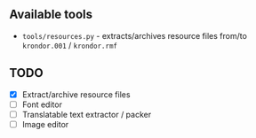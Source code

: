 ## Available tools

 - `tools/resources.py` - extracts/archives resource files from/to `krondor.001` / `krondor.rmf`

## TODO

 - [x] Extract/archive resource files
 - [ ] Font editor
 - [ ] Translatable text extractor / packer
 - [ ] Image editor